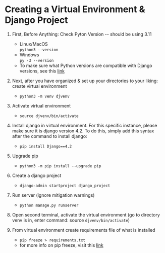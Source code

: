 # Creating a Virtual Environment & Django Project
1. First, Before Anything: Check Pyton Version -- should be using 3.11
     - Linux/MacOS\
       `python3 --version`
     - Windows\
       `py -3 --version`
     - To make sure what Python versions are compatible with Django versions, see this [link](https://docs.djangoproject.com/en/4.2/faq/install/)

2. Next, after you have organized & set up your directories to your liking: create virtual environment
     - `python3 -m venv djvenv`
  
3. Activate virtual environment
     - `source djvenv/bin/activate`

4. Install django in virtual environment. For this specific instance, please make sure it is django version 4.2. To do this, simply add this syntax after the command to install django:
     - `pip install Django==4.2`

5. Upgrade pip
     - `python3 -m pip install --upgrade pip`

7. Create a django project
     - `django-admin startproject django_project`

9. Run server (ignore mitigation warnings)
      - `python manage.py runserver`

11. Open second terminal, activate the virtual environment (go to directory venv is in, enter command: source `djvenv/bin/activate`)

12. From virtual environment create requirements file of what is installed
      - `pip freeze > requirements.txt`
      - for more info on pip freeze, visit this [link](https://note.nkmk.me/en/python-pip-list-freeze/)

